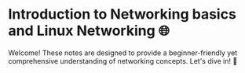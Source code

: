 # Introduction to Networking basics and Linux Networking 🌐
Welcome! These notes are designed to provide a beginner-friendly yet comprehensive understanding of networking concepts. Let's dive in! 🚀


